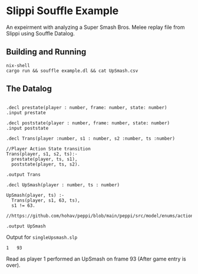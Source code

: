 # Slippi Souffle Example

An expeirment with analyzing a Super Smash Bros. Melee replay file from Slippi using Souffle Datalog.

## Building and Running

```
nix-shell
cargo run && souffle example.dl && cat UpSmash.csv
```

## The Datalog

```datalog

.decl prestate(player : number, frame: number, state: number)
.input prestate

.decl poststate(player : number, frame: number, state: number)
.input poststate

.decl Trans(player :number, s1 : number, s2 :number, ts :number)

//Player Action State transition
Trans(player, s1, s2, ts):-
  prestate(player, ts, s1),
  poststate(player, ts, s2).

.output Trans

.decl UpSmash(player : number, ts : number)

UpSmash(player, ts) :-
  Trans(player, s1, 63, ts),
  s1 != 63.

//https://github.com/hohav/peppi/blob/main/peppi/src/model/enums/action_state.rs#L174

.output UpSmash
```

Output for `singleUpsmash.slp`

```
1	93
```

Read as player 1 performed an UpSmash on frame 93 (After game entry is over).
